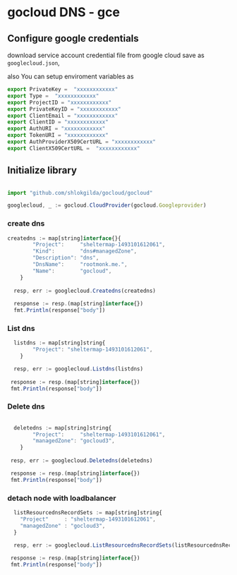 # gocloud DNS - gce

## Configure google credentials


download service account credential file from google cloud save as `googlecloud.json`,


also You can setup enviroment variables as

```js
export PrivateKey =  "xxxxxxxxxxxx"
export Type =  "xxxxxxxxxxxx"
export ProjectID = "xxxxxxxxxxxx"
export PrivateKeyID = "xxxxxxxxxxxx"
export ClientEmail = "xxxxxxxxxxxx"
export ClientID = "xxxxxxxxxxxx"
export AuthURI = "xxxxxxxxxxxx"
export TokenURI = "xxxxxxxxxxxx"
export AuthProviderX509CertURL = "xxxxxxxxxxxx"
export ClientX509CertURL =  "xxxxxxxxxxxx"
```

## Initialize library

```js

import "github.com/shlokgilda/gocloud/gocloud"

googlecloud, _ := gocloud.CloudProvider(gocloud.Googleprovider)
```

### create dns

```js
createdns := map[string]interface{}{
		"Project":     "sheltermap-1493101612061",
		"Kind":        "dns#managedZone",
		"Description": "dns",
		"DnsName":     "rootmonk.me.",
		"Name":        "gocloud",
	}
	
  resp, err := googlecloud.Createdns(createdns)
  
  response := resp.(map[string]interface{})
  fmt.Println(response["body"])

  ```

### List dns

```js
  listdns := map[string]string{
		"Project": "sheltermap-1493101612061",
	}

  resp, err := googlecloud.Listdns(listdns)
 
 response := resp.(map[string]interface{})
 fmt.Println(response["body"])
```
### Delete dns

```js
  
  deletedns := map[string]string{
		"Project":     "sheltermap-1493101612061",
		"managedZone": "gocloud3",
	}
 
 resp, err := googlecloud.Deletedns(deletedns)

 response := resp.(map[string]interface{})
 fmt.Println(response["body"])
```

### detach node with loadbalancer

```js
  listResourcednsRecordSets := map[string]string{
	"Project"     : "sheltermap-1493101612061",
	"managedZone" : "gocloud3",
  }
   
  resp, err := googlecloud.ListResourcednsRecordSets(listResourcednsRecordSets)

 response := resp.(map[string]interface{})
 fmt.Println(response["body"])
```
